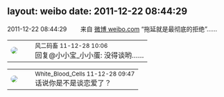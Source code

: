 layout: weibo
date: 2011-12-22 08:44:29
---
<meta name="referrer" content="no-referrer" />

2011-12-22 08:44:29  &nbsp;&nbsp;&nbsp;&nbsp;&nbsp;&nbsp; 来自 <a href="http://weibo.com/" rel="nofollow">微博 weibo.com</a>
“拖延就是最彻底的拒绝”…… ​​​

<table style="width: 100%;">
  <tr>
    <td style="width: 40px;"><img style="border-radius:50%" src="https://tva3.sinaimg.cn/crop.0.0.639.639.50/6d2a6003jw8f3idy69w2gj20hs0hrt9g.jpg?KID=imgbed,tva&Expires=1624467277&ssig=Q%2Fe1byxS0T"></td>
    <td colspan="2"><small>风二码畜 11-12-28 10:06</small><br/>回复@小小宝_小小蛋: 没得谈哟……</td>
  </tr>
</table>

<table style="width: 100%;">
  <tr>
    <td style="width: 40px;"><img style="border-radius:50%" src="https://tva2.sinaimg.cn/crop.0.0.720.720.50/68eeef24jw8emcxyyu1l5j20k00k0jtt.jpg?KID=imgbed,tva&Expires=1624467277&ssig=RQENSTeX0C"></td>
    <td colspan="2"><small>White_Blood_Cells 11-12-28 09:47</small><br/>话说你是不是谈恋爱了？</td>
  </tr>
</table>
